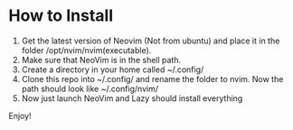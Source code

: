 # How to Install

1. Get the latest version of Neovim (Not from ubuntu) and place it in the folder /opt/nvim/nvim(executable).
2. Make sure that NeoVim is in the shell path.
3. Create a directory in your home called ~/.config/
4. Clone this repo into ~/.config/ and rename the folder to nvim. Now the path should look like ~/.config/nvim/
5. Now just launch NeoVim and Lazy should install everything

Enjoy!

